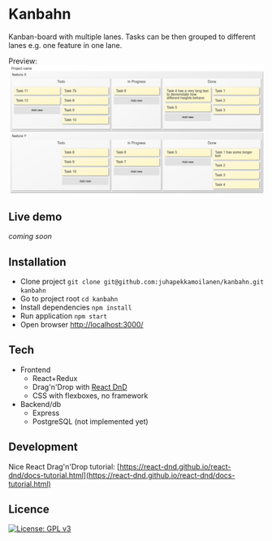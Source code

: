 # Kanbahn

Kanban-board with multiple lanes. Tasks can be then grouped to different lanes e.g. one feature in one lane.

Preview:
![feature-lane-preview](/img/two-feature-lanes.png)

## Live demo

_coming soon_

## Installation

- Clone project `git clone git@github.com:juhapekkamoilanen/kanbahn.git kanbahn`
- Go to project root `cd kanbahn`
- Install dependencies `npm install`
- Run application `npm start`
- Open browser [http://localhost:3000/](http://localhost:3000/)

## Tech

- Frontend
  - React+Redux
  - Drag'n'Drop with [React DnD](https://react-dnd.github.io/react-dnd/)
  - CSS with flexboxes, no framework
- Backend/db
  - Express
  - PostgreSQL (not implemented yet)

## Development

Nice React Drag'n'Drop tutorial: [https://react-dnd.github.io/react-dnd/docs-tutorial.html](https://react-dnd.github.io/react-dnd/docs-tutorial.html)

## Licence

[![License: GPL v3](https://img.shields.io/badge/License-GPL%20v3-blue.svg)](https://www.gnu.org/licenses/gpl-3.0)
